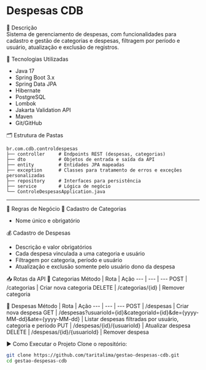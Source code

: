 # Despesas CDB

🏦 Descrição  
Sistema de gerenciamento de despesas, com funcionalidades para cadastro e gestão de categorias e despesas, filtragem por período e usuário, atualização e exclusão de registros.

🚀 Tecnologias Utilizadas

- Java 17
- Spring Boot 3.x
- Spring Data JPA
- Hibernate
- PostgreSQL
- Lombok
- Jakarta Validation API
- Maven
- Git/GitHub

🗂️ Estrutura de Pastas
```
br.com.cdb.controldespesas
├── controller     # Endpoints REST (despesas, categorias)
├── dto            # Objetos de entrada e saída da API
├── entity         # Entidades JPA mapeadas
├── exception      # Classes para tratamento de erros e exceções personalizadas
├── repository     # Interfaces para persistência
├── service        # Lógica de negócio
└── ControleDespesasApplication.java
```

---

📌 Regras de Negócio
👤 Cadastro de Categorias

- Nome único e obrigatório

💰 Cadastro de Despesas

- Descrição e valor obrigatórios
- Cada despesa vinculada a uma categoria e usuário
- Filtragem por categoria, período e usuário
- Atualização e exclusão somente pelo usuário dono da despesa

📥 Rotas da API
👥 Categorias
Método | Rota | Ação
--- | --- | ---
POST | /categorias | Criar nova categoria
DELETE | /categorias/{id} | Remover categoria

🧾 Despesas
Método | Rota | Ação
--- | --- | ---
POST | /despesas | Criar nova despesa
GET | /despesas?usuarioId={id}&categoriaId={id}&de={yyyy-MM-dd}&ate={yyyy-MM-dd} | Listar despesas filtradas por usuário, categoria e período
PUT | /despesas/{id}/{usuarioId} | Atualizar despesa
DELETE | /despesas/{id}/{usuarioId} | Remover despesa

▶️ Como Executar o Projeto
Clone o repositório:

```bash
git clone https://github.com/taritalima/gestao-despesas-cdb.git
cd gestao-despesas-cdb
```
